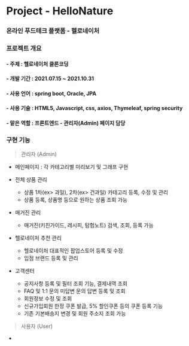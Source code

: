 # Project - HelloNature
### 온라인 푸드테크 플랫폼 - 헬로네이처

### 프로젝트 개요
#### -   주제  :  헬로네이처 클론코딩 
#### -   개발 기간  :  2021.07.15 ~ 2021.10.31
#### -   사용 언어  :  spring boot, Oracle, JPA
#### -   사용 기술  :  HTML5, Javascript, css, axios, Thymeleaf, spring security
#### -   맡은 역할  : 프론트엔드 - 관리자(Admin) 페이지 담당

### 구현 기능

> 관리자 (Admin)
+ 메인페이지 : 각 카테고리별 미리보기 및 그래프 구현

+ 전체 상품 관리
   + 상품 1차(ex> 과일), 2차(ex> 건과일) 카테고리 등록, 수정 및 관리
   + 상품 등록, 상품명 등으로 원하는 상품 조회 가능
           
+ 매거진 관리 
   +  매거진(키친가이드, 레시피, 탐험노트) 검색, 조회, 등록 가능
   
+ 헬로네이처 추천 관리 
  + 헬로네이처 대표적인 팝업스토어 등록 및 수정
  + 입점 브랜드 등록 및 관리
  
+ 고객센터 
   + 공지사항 등록 및 필터 조회 기능, 결제내역 조회
   + FAQ 및 1:1 문의 미답변 문의 답변 등록 및 조회
   + 회원정보 수정 및 조회
   + 신규가입회원 한정 쿠폰 발급, 5% 할인쿠폰 등의 쿠폰 등록 기능
   + 기존 기본배송지 변경 및 회원 주소지 조회 가능 
            

> 사용자 (User)
+ 



